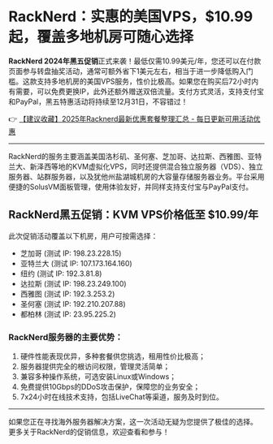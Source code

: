 # RackNerd：实惠的美国VPS，$10.99起，覆盖多地机房可随心选择

**RackNerd 2024年黑五促销**正式来袭！最低仅需10.99美元/年，您还可以在付款页面参与转盘抽奖活动，通常可额外省下1美元左右，相当于进一步降低购入门槛。这款支持多地机房的美国VPS服务，性价比极高。如果您在购买后72小时内有需要，可以免费更换IP，此外还额外赠送双倍流量。支付方式灵活，支持支付宝和PayPal，黑五特惠活动将持续至12月31日，不容错过！  

👉 [【建议收藏】2025年Racknerd最新优惠套餐整理汇总 - 每日更新可用活动优惠](https://bit.ly/Rack_Nerd)

---

RackNerd的服务主要涵盖美国洛杉矶、圣何塞、芝加哥、达拉斯、西雅图、亚特兰大、新泽西等地的KVM虚拟化VPS，同时还提供混合独立服务器（VDS）、独立服务器、站群服务器，以及犹他州盐湖城机房的大容量存储服务器业务。平台采用便捷的SolusVM面板管理，使用体验友好，并同样支持支付宝与PayPal支付。

## RackNerd黑五促销：KVM VPS价格低至 $10.99/年  
此次促销活动覆盖以下机房，用户可按需选择：  

- 芝加哥 (测试 IP: 198.23.228.15)  
- 亚特兰大 (测试 IP: 107.173.164.160)  
- 纽约 (测试 IP: 192.3.81.8)  
- 达拉斯 (测试 IP: 198.23.249.100)  
- 西雅图 (测试 IP: 192.3.253.2)  
- 圣何塞 (测试 IP: 192.210.207.88)  
- 都柏林 (测试 IP: 23.95.225.2)  

### RackNerd服务器的主要优势：
1. 硬件性能表现优异，多种套餐供您挑选，租用性价比极高；  
2. 服务器提供完全的根访问权限，管理灵活简单；  
3. 兼容多种操作系统，可选安装Linux或Windows；  
4. 免费提供10Gbps的DDoS攻击保护，保障您的业务安全；  
5. 7x24小时在线技术支持，包括LiveChat等渠道，服务及时到位。  

---

如果您正在寻找海外服务器解决方案，这一次活动无疑为您提供了极佳的选择。  
更多关于RackNerd的促销信息，欢迎查看和参与！